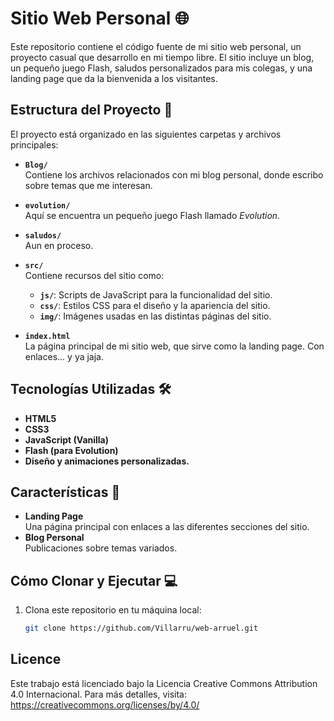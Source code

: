 # Sitio Web Personal 🌐

Este repositorio contiene el código fuente de mi sitio web personal, un proyecto casual que desarrollo en mi tiempo libre. El sitio incluye un blog, un pequeño juego Flash, saludos personalizados para mis colegas, y una landing page que da la bienvenida a los visitantes.

## Estructura del Proyecto 📂

El proyecto está organizado en las siguientes carpetas y archivos principales:

- **`Blog/`**  
  Contiene los archivos relacionados con mi blog personal, donde escribo sobre temas que me interesan.

- **`evolution/`**  
  Aquí se encuentra un pequeño juego Flash llamado *Evolution*. 

- **`saludos/`**  
  Aun en proceso.

- **`src/`**  
  Contiene recursos del sitio como:  
  - **`js/`**: Scripts de JavaScript para la funcionalidad del sitio.  
  - **`css/`**: Estilos CSS para el diseño y la apariencia del sitio.  
  - **`img/`**: Imágenes usadas en las distintas páginas del sitio.

- **`index.html`**  
  La página principal de mi sitio web, que sirve como la landing page. Con enlaces... y ya jaja.

## Tecnologías Utilizadas 🛠️

- **HTML5**  
- **CSS3**  
- **JavaScript (Vanilla)**  
- **Flash (para Evolution)**  
- **Diseño y animaciones personalizadas.**

## Características 🌟

- **Landing Page**  
  Una página principal con enlaces a las diferentes secciones del sitio.  
- **Blog Personal**  
  Publicaciones sobre temas variados.  

## Cómo Clonar y Ejecutar 💻

1. Clona este repositorio en tu máquina local:  
   ```bash
   git clone https://github.com/Villarru/web-arruel.git

## Licence
Este trabajo está licenciado bajo la Licencia Creative Commons Attribution 4.0 Internacional. Para más detalles, visita: https://creativecommons.org/licenses/by/4.0/


